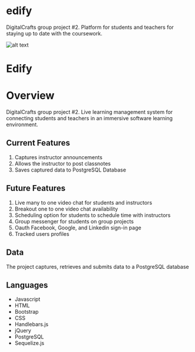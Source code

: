 
# edify
DigitalCrafts group project #2. Platform for students and teachers for staying up to date with the coursework.

![alt text](/master/edify2/public/ScreenShots/image1.png)

# Edify

# Overview
DigitalCrafts group project #2. Live learning management system for connecting students and teachers in an immersive software learning environment. 

## Current Features 

1. Captures instructor announcements
2. Allows the instructor to post classnotes 
3. Saves captured data to PostgreSQL Database 

## Future Features 

1. Live many to one video chat for students and instructors
2. Breakout one to one video chat availability 
3. Scheduling option for students to schedule time with instructors
4. Group messenger for students on group projects
5. Oauth Facebook, Google, and Linkedin sign-in page
6. Tracked users profiles 


## Data 

The project captures, retrieves and submits data to a PostgreSQL database

## Languages 

* Javascript
* HTML
* Bootstrap
* CSS
* Handlebars.js
* jQuery
* PostgreSQL 
* Sequelize.js
